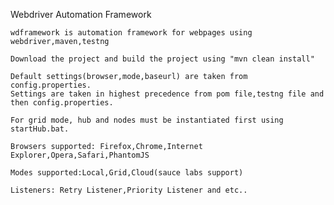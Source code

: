 Webdriver Automation Framework

	wdframework is automation framework for webpages using webdriver,maven,testng

	Download the project and build the project using "mvn clean install"

	Default settings(browser,mode,baseurl) are taken from config.properties.
	Settings are taken in highest precedence from pom file,testng file and then config.properties.

	For grid mode, hub and nodes must be instantiated first using startHub.bat.

	Browsers supported: Firefox,Chrome,Internet Explorer,Opera,Safari,PhantomJS

	Modes supported:Local,Grid,Cloud(sauce labs support)

	Listeners: Retry Listener,Priority Listener and etc..
